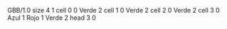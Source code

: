 <gs-board without-header> GBB/1.0
size 4 1
cell 0 0 Verde 2 
cell 1 0 Verde 2 
cell 2 0 Verde 2 
cell 3 0 Azul 1 Rojo 1 Verde 2 
head 3 0 </gs-board>
